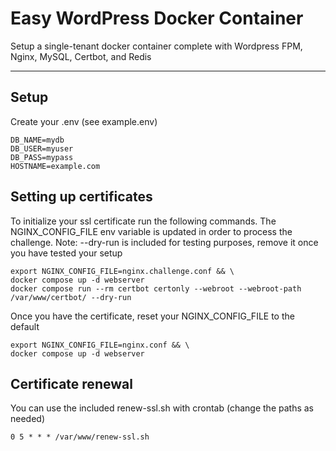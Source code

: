 # Easy WordPress Docker Container
Setup a single-tenant docker container complete with Wordpress FPM, Nginx, MySQL, Certbot, and Redis

---

## Setup
Create your .env (see example.env)
```
DB_NAME=mydb
DB_USER=myuser
DB_PASS=mypass
HOSTNAME=example.com
```
## Setting up certificates
To initialize your ssl certificate run the following commands. The NGINX_CONFIG_FILE env variable is updated in order to process the challenge. Note: --dry-run is included for testing purposes, remove it once you have tested your setup
```
export NGINX_CONFIG_FILE=nginx.challenge.conf && \
docker compose up -d webserver
docker compose run --rm certbot certonly --webroot --webroot-path /var/www/certbot/ --dry-run
```
Once you have the certificate, reset your NGINX_CONFIG_FILE to the default
```
export NGINX_CONFIG_FILE=nginx.conf && \
docker compose up -d webserver
```
## Certificate renewal
You can use the included renew-ssl.sh with crontab (change the paths as needed)
```
0 5 * * * /var/www/renew-ssl.sh
```

